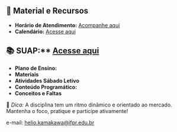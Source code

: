 
## 🔗 Material e Recursos  
- **Horário de Atendimento:** [Acompanhe aqui](https://docs.google.com/spreadsheets/d/1JueZrEYPPX5_ef2vExfk4OQpNCGICHeAt1dx5wdypww/edit?gid=716042935#gid=716042935) 
- **Calendário:** [Acesse aqui]([https://docs.google.com/spreadsheets/d/1ZszFZx3z9FCj0NkWx_9US0kgOXNVW6I2OnyaXiBknzM/edit?usp=sharing])

## 📚 SUAP:** [Acesse aqui](https://suap.ifpr.edu.br/)  
- **Plano de Ensino:**   
- **Materiais**  
- **Atividades Sábado Letivo**  
- **Conteúdo Programático:**  
- **Conceitos e Faltas**  

📢 _Dica:_ A disciplina tem um ritmo dinâmico e orientado ao mercado. Mantenha o foco, pratique e participe ativamente!  

e-mail: helio.kamakawa@ifpr.edu.br

